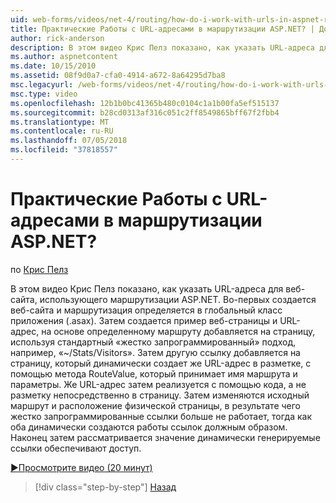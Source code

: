```yaml
---
uid: web-forms/videos/net-4/routing/how-do-i-work-with-urls-in-aspnet-routing
title: Практические Работы с URL-адресами в маршрутизации ASP.NET? | Документы Майкрософт
author: rick-anderson
description: В этом видео Крис Пелз показано, как указать URL-адреса для веб-сайта, использующего маршрутизации ASP.NET. Во-первых создается веб-сайта и маршрутизация определяется в ГК...
ms.author: aspnetcontent
ms.date: 10/15/2010
ms.assetid: 08f9d0a7-cfa0-4914-a672-8a64295d7ba8
msc.legacyurl: /web-forms/videos/net-4/routing/how-do-i-work-with-urls-in-aspnet-routing
msc.type: video
ms.openlocfilehash: 12b1b0bc41365b480c0104c1a1b00fa5ef515137
ms.sourcegitcommit: b28cd0313af316c051c2ff8549865bff67f2fbb4
ms.translationtype: MT
ms.contentlocale: ru-RU
ms.lasthandoff: 07/05/2018
ms.locfileid: "37818557"
---
```

<a name="how-do-i-work-with-urls-in-aspnet-routing"></a>Практические Работы с URL-адресами в маршрутизации ASP.NET?
====================
по [Крис Пелз](https://twitter.com/chrispels)

В этом видео Крис Пелз показано, как указать URL-адреса для веб-сайта, использующего маршрутизации ASP.NET. Во-первых создается веб-сайта и маршрутизация определяется в глобальный класс приложения (.asax). Затем создается пример веб-страницы и URL-адрес, на основе определенному маршруту добавляется на страницу, используя стандартный «жестко запрограммированный» подход, например, «~/Stats/Visitors». Затем другую ссылку добавляется на страницу, который динамически создает же URL-адрес в разметке, с помощью метода RouteValue, который принимает имя маршрута и параметры. Же URL-адрес затем реализуется с помощью кода, а не разметку непосредственно в страницу. Затем изменяются исходный маршрут и расположение физической страницы, в результате чего жестко запрограммированные ссылки больше не работает, тогда как оба динамически создаются работы ссылок должным образом. Наконец затем рассматривается значение динамически генерируемые ссылки обеспечивают доступ.

[&#9654;Просмотрите видео (20 минут)](https://channel9.msdn.com/Blogs/ASP-NET-Site-Videos/how-do-i-work-with-urls-in-aspnet-routing)

> [!div class="step-by-step"]
> [Назад](how-do-i-use-routing-with-aspnet-web-forms.md)

